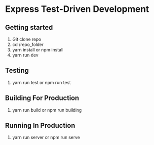 # Express Test-Driven Development

## Getting started
1. Git clone repo
2. cd  /repo_folder
3. yarn install or npm install
3. yarn run dev 

## Testing
1. yarn run test or npm run test

## Building For Production
1. yarn run build or npm run building

## Running In Production
1. yarn run server or npm run serve




